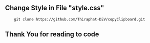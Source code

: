 ## Change Style in File "style.css"
```
	git clone https://github.com/Thiraphat-DEV/copyClipboard.git
```
## Thank You for reading to code 